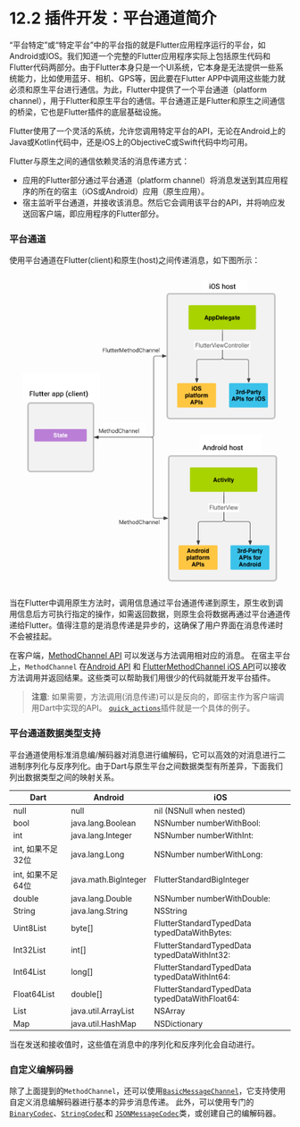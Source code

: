 # 12.2 插件开发：平台通道简介

“平台特定”或“特定平台”中的平台指的就是Flutter应用程序运行的平台，如Android或IOS。我们知道一个完整的Flutter应用程序实际上包括原生代码和Flutter代码两部分。由于Flutter本身只是一个UI系统，它本身是无法提供一些系统能力，比如使用蓝牙、相机、GPS等，因此要在Flutter APP中调用这些能力就必须和原生平台进行通信。为此，Flutter中提供了一个平台通道（platform channel），用于Flutter和原生平台的通信。平台通道正是Flutter和原生之间通信的桥梁，它也是Flutter插件的底层基础设施。

Flutter使用了一个灵活的系统，允许您调用特定平台的API，无论在Android上的Java或Kotlin代码中，还是iOS上的ObjectiveC或Swift代码中均可用。

Flutter与原生之间的通信依赖灵活的消息传递方式：

- 应用的Flutter部分通过平台通道（platform channel）将消息发送到其应用程序的所在的宿主（iOS或Android）应用（原生应用）。
- 宿主监听平台通道，并接收该消息。然后它会调用该平台的API，并将响应发送回客户端，即应用程序的Flutter部分。

### 平台通道

使用平台通道在Flutter(client)和原生(host)之间传递消息，如下图所示：

![平台通道](../imgs/12-3.png)

当在Flutter中调用原生方法时，调用信息通过平台通道传递到原生，原生收到调用信息后方可执行指定的操作，如需返回数据，则原生会将数据再通过平台通道传递给Flutter。值得注意的是消息传递是异步的，这确保了用户界面在消息传递时不会被挂起。

在客户端，[MethodChannel  API](https://docs.flutter.io/flutter/services/MethodChannel-class.html) 可以发送与方法调用相对应的消息。 在宿主平台上，`MethodChannel` 在[Android API](https://docs.flutter.io/javadoc/io/flutter/plugin/common/MethodChannel.html) 和 [FlutterMethodChannel iOS API](https://docs.flutter.io/objcdoc/Classes/FlutterMethodChannel.html)可以接收方法调用并返回结果。这些类可以帮助我们用很少的代码就能开发平台插件。

> **注意**: 如果需要，方法调用(消息传递)可以是反向的，即宿主作为客户端调用Dart中实现的API。 [`quick_actions`](https://pub.dartlang.org/packages/quick_actions)插件就是一个具体的例子。

### 平台通道数据类型支持

平台通道使用标准消息编/解码器对消息进行编解码，它可以高效的对消息进行二进制序列化与反序列化。由于Dart与原生平台之间数据类型有所差异，下面我们列出数据类型之间的映射关系。

| Dart              | Android              | iOS                                            |
| ----------------- | -------------------- | ---------------------------------------------- |
| null              | null                 | nil (NSNull when nested)                       |
| bool              | java.lang.Boolean    | NSNumber numberWithBool:                       |
| int               | java.lang.Integer    | NSNumber numberWithInt:                        |
| int, 如果不足32位 | java.lang.Long       | NSNumber numberWithLong:                       |
| int, 如果不足64位 | java.math.BigInteger | FlutterStandardBigInteger                      |
| double            | java.lang.Double     | NSNumber numberWithDouble:                     |
| String            | java.lang.String     | NSString                                       |
| Uint8List         | byte[]               | FlutterStandardTypedData typedDataWithBytes:   |
| Int32List         | int[]                | FlutterStandardTypedData typedDataWithInt32:   |
| Int64List         | long[]               | FlutterStandardTypedData typedDataWithInt64:   |
| Float64List       | double[]             | FlutterStandardTypedData typedDataWithFloat64: |
| List              | java.util.ArrayList  | NSArray                                        |
| Map               | java.util.HashMap    | NSDictionary                                   |

 当在发送和接收值时，这些值在消息中的序列化和反序列化会自动进行。

### 自定义编解码器

除了上面提到的`MethodChannel`，还可以使用[`BasicMessageChannel`](https://docs.flutter.io/flutter/services/BasicMessageChannel-class.html)，它支持使用自定义消息编解码器进行基本的异步消息传递。 此外，可以使用专门的[`BinaryCodec`](https://docs.flutter.io/flutter/services/BinaryCodec-class.html)、[`StringCodec`](https://docs.flutter.io/flutter/services/StringCodec-class.html)和 [`JSONMessageCodec`](https://docs.flutter.io/flutter/services/JSONMessageCodec-class.html)类，或创建自己的编解码器。
